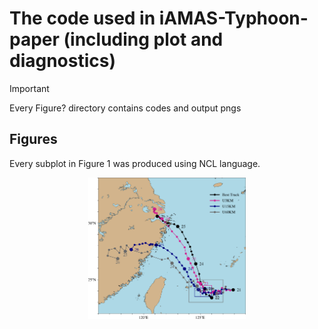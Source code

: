 # The code used in iAMAS-Typhoon-paper (including plot and diagnostics)

>[!IMPORTANT]
> Every Figure? directory contains codes and output pngs

## Figures
Every subplot in Figure 1 was produced using NCL language.
<div style="text-align: center;">
  <img src="Figure1/Figure1a.png" alt="Figure1a" style="width: 50%; height: auto;">
</div>


